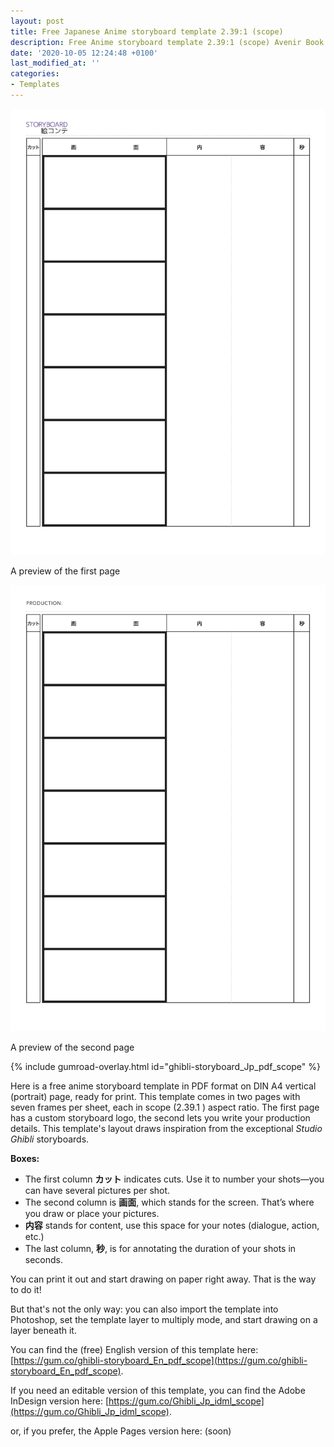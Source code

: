 ```yaml
---
layout: post
title: Free Japanese Anime storyboard template 2.39:1 (scope)
description: Free Anime storyboard template 2.39:1 (scope) Avenir Book on A4 Vertical
date: '2020-10-05 12:24:48 +0100'
last_modified_at: ''
categories:
- Templates
---
```

<a href="https://gum.co/ghibli-storyboard_Jp_pdf_scope" class="no-underline pv2 grow db"><img class="w-100" src="/images/Film-Storyboards.com_Free_PDF_Japanese_Anime_storyboard_template_2.39x1_Avenir-Book_A4-vertical_pageA.png"></a>
<figcaption>A preview of the first page</figcaption>

<a href="https://gum.co/ghibli-storyboard_Jp_pdf_scope" class="no-underline pv2 grow db"><img class="w-100" src="/images/Film-Storyboards.com_Free_PDF_Japanese_Anime_storyboard_template_2.39x1_Avenir-Book_A4-vertical_pageB.png"></a>
<figcaption>A preview of the second page</figcaption>

{% include gumroad-overlay.html id="ghibli-storyboard_Jp_pdf_scope" %}

Here is a free anime storyboard template in PDF format on DIN A4 vertical (portrait) page, ready for print. This template comes in two pages with seven frames per sheet, each in scope (2.39.1 ) aspect ratio. The first page has a custom storyboard logo, the second lets you write your production details. This template's layout draws inspiration from the exceptional *Studio Ghibli* storyboards.

**Boxes:**

- The first column **カット** indicates cuts. Use it to number your shots—you can have several pictures per shot.
- The second column is **画面**, which stands for the screen. That’s where you draw or place your pictures.
- **内容** stands for content, use this space for your notes (dialogue, action, etc.)
- The last column, **秒**, is for annotating the duration of your shots in seconds.

You can print it out and start drawing on paper right away. That is the way to do it!

But that's not the only way: you can also import the template into Photoshop, set the template layer to multiply mode, and start drawing on a layer beneath it.



You can find the (free) English version of this template here: [https://gum.co/ghibli-storyboard_En_pdf_scope](https://gum.co/ghibli-storyboard_En_pdf_scope).

If you need an editable version of this template, you can find the Adobe InDesign version here: [https://gum.co/Ghibli_Jp_idml_scope](https://gum.co/Ghibli_Jp_idml_scope).

or, if you prefer, the Apple Pages version here: (soon)